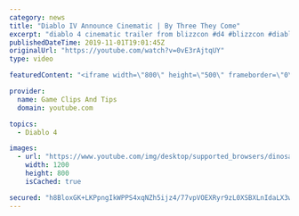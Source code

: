 ```yaml
---
category: news
title: "Diablo IV Announce Cinematic | By Three They Come"
excerpt: "diablo 4 cinematic trailer from blizzcon #d4 #blizzcon #diablo."
publishedDateTime: 2019-11-01T19:01:45Z
originalUrl: "https://youtube.com/watch?v=0vE3rAjtqUY"
type: video

featuredContent: "<iframe width=\"800\" height=\"500\" frameborder=\"0\" src=\"https://www.youtube.com/embed/0vE3rAjtqUY\" allow=\"accelerometer; autoplay; encrypted-media; gyroscope; picture-in-picture\" allowfullscreen></iframe>"

provider:
  name: Game Clips And Tips
  domain: youtube.com

topics:
  - Diablo 4

images:
  - url: "https://www.youtube.com/img/desktop/supported_browsers/dinosaur.png"
    width: 1200
    height: 800
    isCached: true

secured: "h8BloxGK+LKPpngIkWPPS4xqNZh5ijz4/77vpVOEXRyr9zL0XSBXLnIdaLX3wVd4Eutw2YsFhUqBnwgsfFjdsQh5xIGvCJ8QcxY7kf+CuLdmEEgT3ZmVmw5qPrkvUaFXM8JOa3msg8IskNqRE5juKNxBir6y1kbSLFBLmoULYBYYMTog7AktudFw0y2fmEgNhdx2Da1ZIggCjBXzqrEAjDPAewgUkzRHw4IrslyX1+OGTfDHeeQiLc3j9TRhcPXHln+AIYDJdHYFfAvE10GkOb9oudyIVeGTvQqSxjGXHBlbmEY/UfBT8YevPeMKdh6OeNv1273pC+DNYMa58IWkIX8VgH0YHc8oSzJrHjrxguBqEJ2W9/Ct3VZJMOU0aNCxP+Gq19e/yo15PuN//2HkRg==;Ady39l32lDUydICiYXu2Ug=="
---
```


